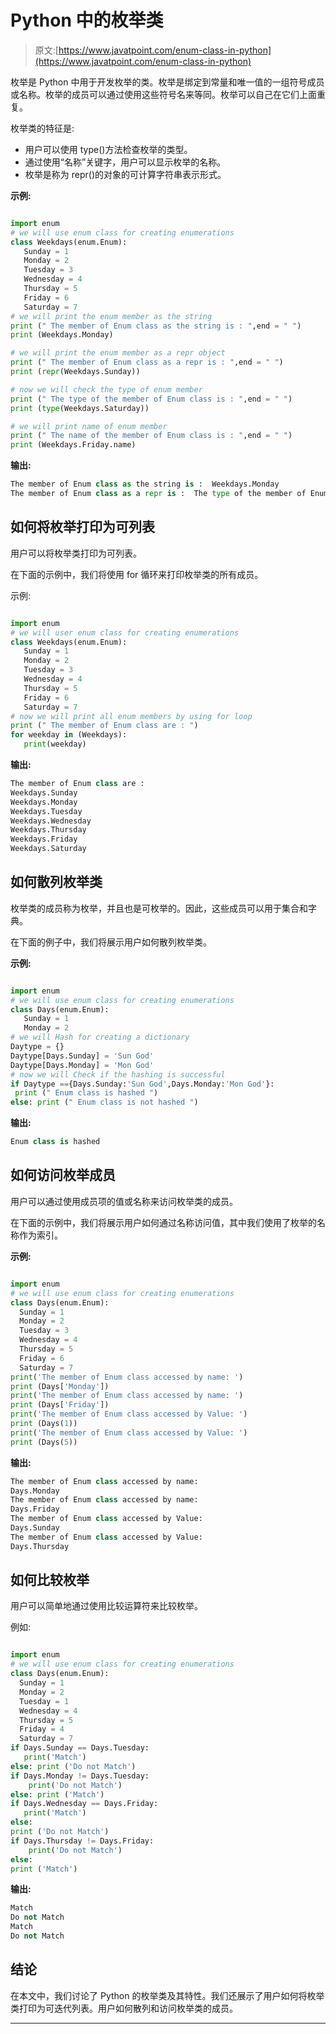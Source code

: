# Python 中的枚举类

> 原文:[https://www.javatpoint.com/enum-class-in-python](https://www.javatpoint.com/enum-class-in-python)

枚举是 Python 中用于开发枚举的类。枚举是绑定到常量和唯一值的一组符号成员或名称。枚举的成员可以通过使用这些符号名来等同。枚举可以自己在它们上面重复。

枚举类的特征是:

*   用户可以使用 type()方法检查枚举的类型。
*   通过使用“名称”关键字，用户可以显示枚举的名称。
*   枚举是称为 repr()的对象的可计算字符串表示形式。

**示例:**

```py

import enum
# we will use enum class for creating enumerations
class Weekdays(enum.Enum):
   Sunday = 1
   Monday = 2
   Tuesday = 3
   Wednesday = 4
   Thursday = 5
   Friday = 6
   Saturday = 7
# we will print the enum member as the string
print (" The member of Enum class as the string is : ",end = " ")
print (Weekdays.Monday)

# we will print the enum member as a repr object
print (" The member of Enum class as a repr is : ",end = " ")
print (repr(Weekdays.Sunday))

# now we will check the type of enum member
print (" The type of the member of Enum class is : ",end = " ")
print (type(Weekdays.Saturday))

# we will print name of enum member
print (" The name of the member of Enum class is : ",end = " ")
print (Weekdays.Friday.name)

```

**输出:**

```py
The member of Enum class as the string is :  Weekdays.Monday
The member of Enum class as a repr is :  The type of the member of Enum class is :  <enum>The name of the member of Enum class is :  Friday</enum> 
```

## 如何将枚举打印为可列表

用户可以将枚举类打印为可列表。

在下面的示例中，我们将使用 for 循环来打印枚举类的所有成员。

示例:

```py

import enum
# we will user enum class for creating enumerations
class Weekdays(enum.Enum):
   Sunday = 1
   Monday = 2
   Tuesday = 3
   Wednesday = 4
   Thursday = 5
   Friday = 6
   Saturday = 7
# now we will print all enum members by using for loop
print (" The member of Enum class are : ")
for weekday in (Weekdays):
   print(weekday)

```

**输出:**

```py
The member of Enum class are : 
Weekdays.Sunday
Weekdays.Monday
Weekdays.Tuesday
Weekdays.Wednesday
Weekdays.Thursday
Weekdays.Friday
Weekdays.Saturday

```

## 如何散列枚举类

枚举类的成员称为枚举，并且也是可枚举的。因此，这些成员可以用于集合和字典。

在下面的例子中，我们将展示用户如何散列枚举类。

**示例:**

```py

import enum
# we will use enum class for creating enumerations
class Days(enum.Enum):
   Sunday = 1
   Monday = 2
# we will Hash for creating a dictionary
Daytype = {}
Daytype[Days.Sunday] = 'Sun God'
Daytype[Days.Monday] = 'Mon God'
# now we will Check if the hashing is successful
if Daytype =={Days.Sunday:'Sun God',Days.Monday:'Mon God'}:
 print (" Enum class is hashed ")
else: print (" Enum class is not hashed ")

```

**输出:**

```py
Enum class is hashed

```

## 如何访问枚举成员

用户可以通过使用成员项的值或名称来访问枚举类的成员。

在下面的示例中，我们将展示用户如何通过名称访问值，其中我们使用了枚举的名称作为索引。

**示例:**

```py

import enum
# we will use enum class for creating enumerations
class Days(enum.Enum):
  Sunday = 1
  Monday = 2
  Tuesday = 3
  Wednesday = 4
  Thursday = 5 
  Friday = 6
  Saturday = 7
print('The member of Enum class accessed by name: ')
print (Days['Monday'])
print('The member of Enum class accessed by name: ')
print (Days['Friday'])
print('The member of Enum class accessed by Value: ')
print (Days(1))
print('The member of Enum class accessed by Value: ')
print (Days(5)) 

```

**输出:**

```py
The member of Enum class accessed by name: 
Days.Monday
The member of Enum class accessed by name: 
Days.Friday
The member of Enum class accessed by Value: 
Days.Sunday
The member of Enum class accessed by Value: 
Days.Thursday

```

## 如何比较枚举

用户可以简单地通过使用比较运算符来比较枚举。

例如:

```py

import enum
# we will use enum class for creating enumerations
class Days(enum.Enum):
  Sunday = 1
  Monday = 2
  Tuesday = 1
  Wednesday = 4
  Thursday = 5 
  Friday = 4
  Saturday = 7
if Days.Sunday == Days.Tuesday:
   print('Match')
else: print ('Do not Match')
if Days.Monday != Days.Tuesday:
    print('Do not Match')
else: print ('Match')
if Days.Wednesday == Days.Friday:
   print('Match')
else: 
print ('Do not Match')
if Days.Thursday != Days.Friday:
    print('Do not Match')
else: 
print ('Match')

```

**输出:**

```py
Match
Do not Match
Match
Do not Match

```

## 结论

在本文中，我们讨论了 Python 的枚举类及其特性。我们还展示了用户如何将枚举类打印为可迭代列表。用户如何散列和访问枚举类的成员。

* * *